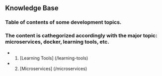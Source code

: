 ## Knowledge Base

### Table of contents of some development topics. 

### The content is cathegorized accordingly with the major topic: microservices, docker, learning tools, etc. 

* 1) [Learning Tools] (/learning-tools)
* 2) [Microservices] (/microservices)

